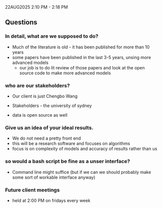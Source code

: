 22AUG2025 2:10 PM - 2:18 PM

## Questions

### In detail, what are we supposed to do?
- Much of the literature is old - it has been published for more than 10 years
- some papers have been published in the last 3-5 years, unsing more advanced models
    - our job is to do lit review of those papers and look at the open source code to make more advanced models

### who are our stakeholders?
- Our client is just Chengbo Wang

- Stakeholders - the university of sydney
- data is open source as well

### Give us an idea of your ideal results.
- We do not need a pretty front end
- this will be a research software and focuses on algorithms
- focus is on complexity of models and accuracy of results rather than us

### so would a bash script be fine as a unser interface?
- Command line might suffice (but if we can we should probably make some sort of workable interface anyway)

### Future client meetings
- held at 2:00 PM on fridays every week